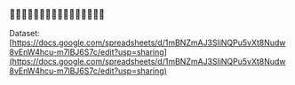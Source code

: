 ### 🍔🍔🍔🍔🍔🍔🍔🍔🍔🍔🍔🍔🍔🍔🍔🍔

Dataset:  
[https://docs.google.com/spreadsheets/d/1mBNZmAJ3SliNQPu5vXt8Nudw8vEnW4hcu-m7lBJ6S7c/edit?usp=sharing](https://docs.google.com/spreadsheets/d/1mBNZmAJ3SliNQPu5vXt8Nudw8vEnW4hcu-m7lBJ6S7c/edit?usp=sharing)

